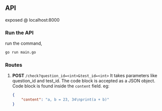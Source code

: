 ## API

exposed @ localhost:8000

### Run the API

run the command,

```bash
go run main.go
```

### Routes

1. **POST** `/check?question_id=<int>&test_id=<int>`
   It takes parameters like question_id and test_id.
   The code block is accepted as a JSON object. Code block is found inside the `content` field.
   eg:
    ```json
    {
    	"content": "a, b = 23, 34\nprint(a + b)"
    }
    ```
